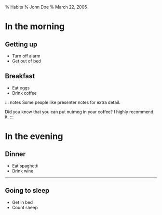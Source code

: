 % Habits
% John Doe
% March 22, 2005

# In the morning

## Getting up

- Turn off alarm
- Get out of bed

## Breakfast

- Eat eggs
- Drink coffee

::: notes
Some people like presenter notes for extra detail.

Did you know that you can put nutmeg in your coffee? I highly recommend it.
:::

# In the evening

## Dinner

- Eat spaghetti
- Drink wine

------------------

## Going to sleep

- Get in bed
- Count sheep
